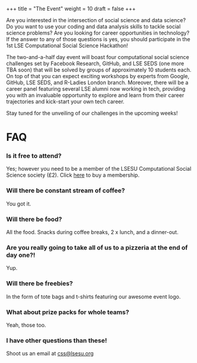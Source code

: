 +++
title = "The Event"
weight = 10
draft = false
+++

Are you interested in the intersection of social science and data science? Do you want to use your coding and data analysis skills to tackle social science problems? Are you looking for career opportunities in technology? If the answer to any of those questions is yes, you should participate in the 1st LSE Computational Social Science Hackathon!

The two-and-a-half day event will boast four computational social science challenges set by Facebook Research, GitHub, and LSE SEDS (one more TBA soon) that will be solved by groups of approximately 10 students each. On top of that you can expect exciting workshops by experts from Google, GitHub, LSE SEDS, and R-Ladies London branch. Moreover, there will be a career panel featuring several LSE alumni now working in tech, providing you with an invaluable opportunity to explore and learn from their career trajectories and kick-start your own tech career.

Stay tuned for the unveiling of our challenges in the upcoming weeks!

# FAQ

### Is it free to attend?

Yes; however you need to be a member of the LSESU Computational Social Science society (£2). Click [here](https://www.lsesu.com/activities/societies/society/CSS/) to buy a membership.

### Will there be constant stream of coffee?

You got it.

### Will there be food?

All the food. Snacks during coffee breaks, 2 x lunch, and a dinner-out.

### Are you really going to take all of us to a pizzeria at the end of day one?!

Yup.

### Will there be freebies?

In the form of tote bags and t-shirts featuring our awesome event logo.

### What about prize packs for whole teams?

Yeah, those too.

### I have other questions than these!

Shoot us an email at [css@lsesu.org](mailto:css@lsesu.org?subject=Question!)